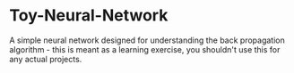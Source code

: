 # Toy-Neural-Network
A simple neural network designed for understanding the back propagation algorithm - this is meant as a learning exercise, you shouldn't use this for any actual projects.
